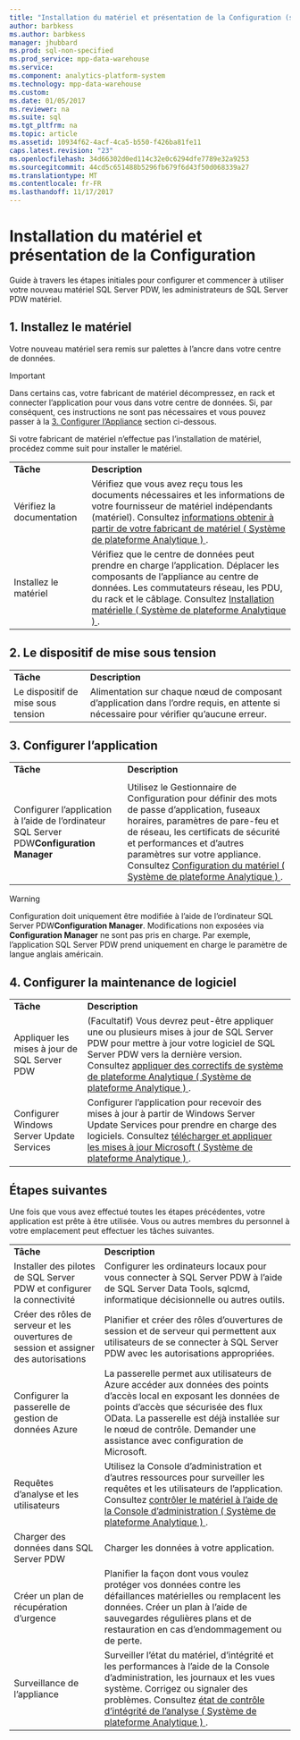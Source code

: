 ```yaml
---
title: "Installation du matériel et présentation de la Configuration (système de plateforme Analytique)"
author: barbkess
ms.author: barbkess
manager: jhubbard
ms.prod: sql-non-specified
ms.prod_service: mpp-data-warehouse
ms.service: 
ms.component: analytics-platform-system
ms.technology: mpp-data-warehouse
ms.custom: 
ms.date: 01/05/2017
ms.reviewer: na
ms.suite: sql
ms.tgt_pltfrm: na
ms.topic: article
ms.assetid: 10934f62-4acf-4ca5-b550-f426ba81fe11
caps.latest.revision: "23"
ms.openlocfilehash: 34d66302d0ed114c32e0c6294dfe7789e32a9253
ms.sourcegitcommit: 44cd5c651488b5296fb679f6d43f50d068339a27
ms.translationtype: MT
ms.contentlocale: fr-FR
ms.lasthandoff: 11/17/2017
---
```

# <a name="appliance-installation-and-configuration-overview"></a>Installation du matériel et présentation de la Configuration
Guide à travers les étapes initiales pour configurer et commencer à utiliser votre nouveau matériel SQL Server PDW, les administrateurs de SQL Server PDW matériel.  
  
<!-- MISSING LINKS ## <a name="BeforeYouBegin"></a>Before You Begin  
Before you begin to install, configure, and use your new appliance, we recommend reviewing information about the appliance components. Review the following to familiarize yourself with the appliance:  
  
-   Review [Understanding the Appliance Nodes and Hardware (SQL Server PDW)](assetId:///f60f419f-d1e1-403d-8cf9-07e7ef6d6627) to be sure you understand the components included in your new appliance.  
  
-   Review [Connecting to SQL Server PDW (SQL Server PDW)](assetId:///721851d5-e521-4d5b-ba6d-8e2e9d3c7808) to understand how and when appliance administrators will connect to each appliance node.  
-->

## <a name="InstallHardware"></a>1. Installez le matériel  
Votre nouveau matériel sera remis sur palettes à l’ancre dans votre centre de données.  
  
> [!IMPORTANT]  
> Dans certains cas, votre fabricant de matériel décompressez, en rack et connecter l’application pour vous dans votre centre de données. Si, par conséquent, ces instructions ne sont pas nécessaires et vous pouvez passer à la [3. Configurer l’Appliance](#ConfigureAppliance) section ci-dessous.  
  
Si votre fabricant de matériel n’effectue pas l’installation de matériel, procédez comme suit pour installer le matériel.  
  
|||  
|-|-|  
|**Tâche**|**Description**|  
|Vérifiez la documentation|Vérifiez que vous avez reçu tous les documents nécessaires et les informations de votre fournisseur de matériel indépendants (matériel). Consultez [informations obtenir à partir de votre fabricant de matériel &#40; Système de plateforme Analytique &#41; ](information-to-obtain-from-your-ihv.md).|  
|Installez le matériel|Vérifiez que le centre de données peut prendre en charge l’application. Déplacer les composants de l’appliance au centre de données. Les commutateurs réseau, les PDU, du rack et le câblage. Consultez [Installation matérielle &#40; Système de plateforme Analytique &#41; ](hardware-installation.md).|  
  
## <a name="PowerOnAppliance"></a>2. Le dispositif de mise sous tension  
  
|||  
|-|-|  
|**Tâche**|**Description**|  
|Le dispositif de mise sous tension|Alimentation sur chaque nœud de composant d’application dans l’ordre requis, en attente si nécessaire pour vérifier qu’aucune erreur.|  
  
## <a name="ConfigureAppliance"></a>3. Configurer l’application  
  
|||  
|-|-|  
|**Tâche**|**Description**|  
|||  
|Configurer l’application à l’aide de l’ordinateur SQL Server PDW**Configuration Manager**|Utilisez le Gestionnaire de Configuration pour définir des mots de passe d’application, fuseaux horaires, paramètres de pare-feu et de réseau, les certificats de sécurité et performances et d’autres paramètres sur votre appliance. Consultez [Configuration du matériel &#40; Système de plateforme Analytique &#41; ](appliance-configuration.md).|  
  
> [!WARNING]  
> Configuration doit uniquement être modifiée à l’aide de l’ordinateur SQL Server PDW**Configuration Manager**. Modifications non exposées via **Configuration Manager** ne sont pas pris en charge. Par exemple, l’application SQL Server PDW prend uniquement en charge le paramètre de langue anglais américain.  
  
## <a name="SoftwareServicing"></a>4. Configurer la maintenance de logiciel  
  
|||  
|-|-|  
|**Tâche**|**Description**|  
|Appliquer les mises à jour de SQL Server PDW|(Facultatif) Vous devrez peut-être appliquer une ou plusieurs mises à jour de SQL Server PDW pour mettre à jour votre logiciel de SQL Server PDW vers la dernière version. Consultez [appliquer des correctifs de système de plateforme Analytique &#40; Système de plateforme Analytique &#41; ](apply-analytics-platform-system-hotfixes.md).|  
|Configurer Windows Server Update Services|Configurer l’application pour recevoir des mises à jour à partir de Windows Server Update Services pour prendre en charge des logiciels. Consultez [télécharger et appliquer les mises à jour Microsoft &#40; Système de plateforme Analytique &#41; ](download-and-apply-microsoft-updates.md).|  
  
## <a name="NextSteps"></a>Étapes suivantes  
Une fois que vous avez effectué toutes les étapes précédentes, votre application est prête à être utilisée. Vous ou autres membres du personnel à votre emplacement peut effectuer les tâches suivantes.  
  
|||  
|-|-|  
|**Tâche**|**Description**|  
|Installer des pilotes de SQL Server PDW et configurer la connectivité|Configurer les ordinateurs locaux pour vous connecter à SQL Server PDW à l’aide de SQL Server Data Tools, sqlcmd, informatique décisionnelle ou autres outils. <!-- MISSING LINKS See [Client Tools (SQL Server PDW)](assetId:///721851d5-e521-4d5b-ba6d-8e2e9d3c7808).-->|  
|Créer des rôles de serveur et les ouvertures de session et assigner des autorisations|Planifier et créer des rôles d’ouvertures de session et de serveur qui permettent aux utilisateurs de se connecter à SQL Server PDW avec les autorisations appropriées. <!-- MISSING LINKS See [PDW Permissions &#40;SQL Server PDW&#41;](../sqlpdw/pdw-permissions-sql-server-pdw.md).-->|  
|Configurer la passerelle de gestion de données Azure|La passerelle permet aux utilisateurs de Azure accéder aux données des points d’accès local en exposant les données de points d’accès que sécurisée des flux OData. La passerelle est déjà installée sur le nœud de contrôle. Demander une assistance avec configuration de Microsoft.|  
|Requêtes d’analyse et les utilisateurs|Utilisez la Console d’administration et d’autres ressources pour surveiller les requêtes et les utilisateurs de l’application. Consultez [contrôler le matériel à l’aide de la Console d’administration &#40; Système de plateforme Analytique &#41; ](monitor-the-appliance-by-using-the-admin-console.md)<!-- MISSING LINKS and [User Sessions &#40;SQL Server PDW&#41;](../sqlpdw/user-sessions-sql-server-pdw.md)-->.|  
|Charger des données dans SQL Server PDW|Charger les données à votre application. <!-- MISSING LINKS See [Load &#40;SQL Server PDW&#41;](../sqlpdw/load-sql-server-pdw.md).-->|  
|Créer un plan de récupération d’urgence|Planifier la façon dont vous voulez protéger vos données contre les défaillances matérielles ou remplacent les données. Créer un plan à l’aide de sauvegardes régulières plans et de restauration en cas d’endommagement ou de perte. <!-- MISSING LINKS See [Create a Disaster Recovery Plan &#40;SQL Server PDW&#41;](../sqlpdw/create-a-disaster-recovery-plan-sql-server-pdw.md).-->|  
|Surveillance de l’appliance|Surveiller l’état du matériel, d’intégrité et les performances à l’aide de la Console d’administration, les journaux et les vues système. Corrigez ou signaler des problèmes. Consultez [état de contrôle d’intégrité de l’analyse &#40; Système de plateforme Analytique &#41; ](../relational-databases/system-dynamic-management-views/sys-dm-pdw-component-health-status-transact-sql.md).|  
